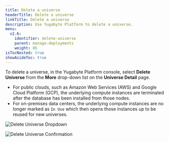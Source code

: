 ```yaml
---
title: Delete a universe
headerTitle: Delete a universe
linkTitle: Delete a universe
description: Use Yugabyte Platform to delete a universe.
menu:
  v2.6:
    identifier: delete-universe
    parent: manage-deployments
    weight: 85
isTocNested: true
showAsideToc: true
---
```


To delete a universe, in the Yugabyte Platform console, select **Delete Universe** from the **More** drop-down list on the **Universe Detail** page.

- For public clouds, such as Amazon Web Services (AWS) and Google Cloud Platform (GCP), the underlying compute instances are terminated after the database has been installed from those nodes.
- For on-premises data centers, the underlying compute instances are no longer marked as `In Use` which then opens those instances up to be reused for new universes.

![Delete Universe Dropdown](/images/ee/delete-univ-1.png)

![Delete Universe Confirmation](/images/ee/delete-univ-2.png)
